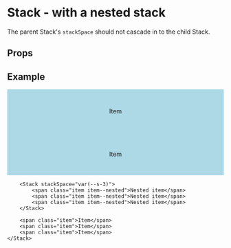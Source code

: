 <script lang="ts">
	import type { Space } from '$lib/types';
	import Stack from '$lib/Stack/index.svelte';
	import Sidebar from "$lib/Sidebar/index.svelte";
	import Cover from "$lib/Cover/index.svelte";
	import SqueezeContainer from '$lib/SqueezeContainer/index.svelte';
	import PropSelect from '$lib/PropSelect/index.svelte';

	import { space_options } from '../../preview-content/options';

	let stackSpace: Space = 'var(--s-1)';
</script>

<style>
	.item {
		display: flex;
		align-items: center;
		justify-content: center;
		width: 100%;
		max-width: none;
		height: 100px;
		background-color: lightblue;
	}

	.item--nested {
		background-color: pink;
	}

	.stack__split-after {
		background-color: mediumaquamarine;
	}

	.item-extra {
		background-color: orange;
	}

	.item-in-cover {
		background-color: coral;
		height: 100%;
	}

	.test-container {
		width: 100%;
		height: 100vh;
	}
</style>

# Stack - with a nested stack

The parent Stack's `stackSpace` should not cascade in to the child Stack.

## Props

<PropSelect options={space_options} name="stackSpace" bind:value={stackSpace} />

## Example

<SqueezeContainer>
	<Stack {stackSpace}>
		<span class="item">Item</span>
		<span class="item">Item</span>

    	<Stack stackSpace="var(--s-3)">
    		<span class="item item--nested">Nested item</span>
    		<span class="item item--nested">Nested item</span>
    		<span class="item item--nested">Nested item</span>
    	</Stack>

    	<span class="item">Item</span>
    	<span class="item">Item</span>
    	<span class="item">Item</span>
    </Stack>

</SqueezeContainer>
